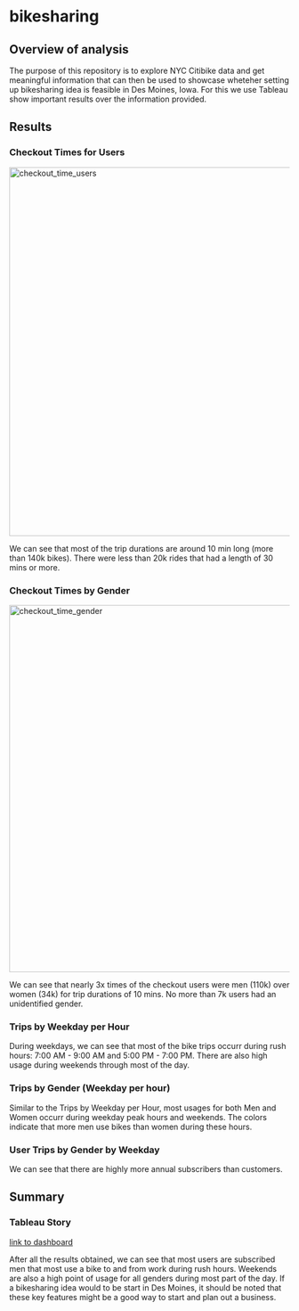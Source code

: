 # bikesharing

## Overview of analysis
The purpose of this repository is to explore NYC Citibike data and get meaningful information that can then be used to showcase wheteher setting up bikesharing idea is feasible in Des Moines, Iowa. For this we use Tableau show important results over the information provided.

## Results

### Checkout Times for Users

<img width="662" alt="checkout_time_users" src="https://user-images.githubusercontent.com/20058842/189238443-e3ed7459-b15d-47f1-93c0-847459bc3aa0.png">

We can see that most of the trip durations are around 10 min long (more than 140k bikes). There were less than 20k rides that had a length of 30 mins or more.

### Checkout Times by Gender

<img width="659" alt="checkout_time_gender" src="https://user-images.githubusercontent.com/20058842/189238668-9bd5a64e-29c7-4571-af70-aef4ba2f5f27.png">

We can see that nearly 3x times of the checkout users were men (110k) over women (34k) for trip durations of 10 mins. No more than 7k users had an unidentified gender.

### Trips by Weekday per Hour

During weekdays, we can see that most of the bike trips occurr during rush hours: 7:00 AM - 9:00 AM and 5:00 PM - 7:00 PM. There are also high usage during weekends through most of the day.

### Trips by Gender (Weekday per hour)

Similar to the Trips by Weekday per Hour, most usages for both Men and Women occurr during weekday peak hours and weekends. The colors indicate that more men use bikes than women during these hours.

### User Trips by Gender by Weekday

We can see that there are highly more annual subscribers than customers.

## Summary

### Tableau Story

[link to dashboard](https://public.tableau.com/app/profile/daniel.ojeda/viz/NYCCitibikeStory_16626707234670/NYCCitibikeStory?publish=yes "link to story")



After all the results obtained, we can see that most users are subscribed men that most use a bike to and from work during rush hours. Weekends are also a high point of usage for all genders during most part of the day. If a bikesharing idea would to be start in Des Moines, it should be noted that these key features might be a good way to start and plan out a business.
